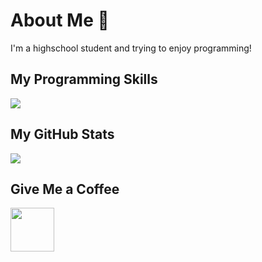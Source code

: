 # About Me 👋
I'm a highschool student and trying to enjoy programming!

## My Programming Skills
<!--![My Skills](https://skillicons.dev/icons?i=html,css,sass,bootstrap,materialui,javascript,vue,php,laravel&theme=light)-->
<!--```json
{
  "JavaScript": [
    "VueJs",
    "ReactJs",
    "SinglightJs"
  ],
  "PHP": [
    "Laravel"
  ],
  "Python": []
}
```-->
![](https://github-readme-stats.vercel.app/api/top-langs/?username=mohammadali-arjomand&theme=react&hide_border=false&include_all_commits=false&count_private=false&layout=compact)

## My GitHub Stats
![](https://github-readme-stats.vercel.app/api?username=mohammadali-arjomand&show_icons=true&theme=react)


## Give Me a Coffee
<a href="https://www.coffeebede.com/mohammadali-arjomand"><img class="img-fluid" height="70px" src="https://coffeebede.ir/DashboardTemplateV2/app-assets/images/banner/default-yellow.svg" /></a>
